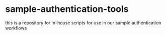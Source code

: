 # sample-authentication-tools
this is a repository for in-house scripts for use in our sample authentication workflows
